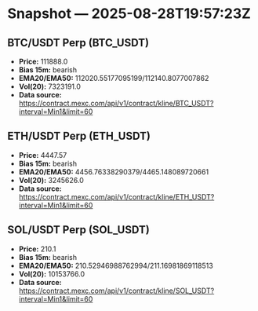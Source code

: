 # Snapshot — 2025-08-28T19:57:23Z

## BTC/USDT Perp (BTC_USDT)
- **Price:** 111888.0
- **Bias 15m:** bearish
- **EMA20/EMA50:** 112020.55177095199/112140.8077007862
- **Vol(20):** 7323191.0
- **Data source:** https://contract.mexc.com/api/v1/contract/kline/BTC_USDT?interval=Min1&limit=60

## ETH/USDT Perp (ETH_USDT)
- **Price:** 4447.57
- **Bias 15m:** bearish
- **EMA20/EMA50:** 4456.76338290379/4465.148089720661
- **Vol(20):** 3245626.0
- **Data source:** https://contract.mexc.com/api/v1/contract/kline/ETH_USDT?interval=Min1&limit=60

## SOL/USDT Perp (SOL_USDT)
- **Price:** 210.1
- **Bias 15m:** bearish
- **EMA20/EMA50:** 210.52946988762994/211.16981869118513
- **Vol(20):** 10153766.0
- **Data source:** https://contract.mexc.com/api/v1/contract/kline/SOL_USDT?interval=Min1&limit=60
